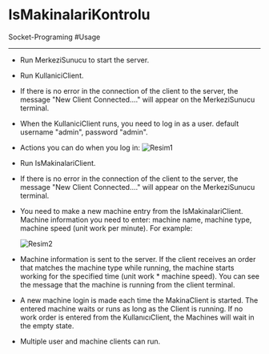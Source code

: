 # IsMakinalariKontrolu
Socket-Programing
#Usage
***
- Run MerkeziSunucu to start the server.
- Run KullaniciClient.
- If there is no error in the connection of the client to the server, the message "New Client Connected...." will appear on the MerkeziSunucu terminal.
- When the KullaniciClient runs, you need to log in as a user. default username "admin", password "admin".
- Actions you can do when you log in:
![Resim1](C:\Users\tasde\IdeaProjects\IsMakinalariKontrol\src\IsMakinalariImages\KullaniClientIslemler.jpg)

- Run IsMakinalariClient.
- If there is no error in the connection of the client to the server, the message "New Client Connected...." will appear on the MerkeziSunucu terminal.
- You need to make a new machine entry from the IsMakinalariClient. Machine information you need to enter: machine name, machine type, machine speed (unit work per minute).
  For example:
  
  ![Resim2](C:\Users\tasde\IdeaProjects\IsMakinalariKontrol\src\IsMakinalariImages\MakinaBilgileriOrnek.jpg)

- Machine information is sent to the server. If the client receives an order that matches the machine type while running, the machine starts working for the specified time (unit work * machine speed). You can see the message that the machine is running from the client terminal.
- A new machine login is made each time the MakinaClient is started. The entered machine waits or runs as long as the Client is running. If no work order is entered from the KullanıcıClient, the Machines will wait in the empty state.
- Multiple user and machine clients can run.
